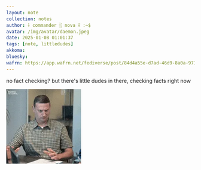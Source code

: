 ```yaml
---
layout: note
collection: notes
author: ⸸ commander ░ nova ⸸ :~$
avatar: /img/avatar/daemon.jpeg
date: 2025-01-08 01:01:37
tags: [note, littledudes]
akkoma: 
bluesky: 
wafrn: https://app.wafrn.net/fediverse/post/84d4a55e-d7ad-46d9-8a0a-971c347fcf8c
---
```

no fact checking? but there's little dudes in there, checking facts right now

<img src="/img/gifs/tim_robinson.webp">